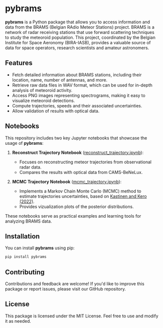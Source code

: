 # pybrams

**pybrams** is a Python package that allows you to access information and data from the BRAMS (Belgian RAdio Meteor Stations) project. BRAMS is a network of radar receiving stations that use forward scattering techniques to study the meteoroid population. This project, coordinated by the Belgian Institute for Space Aeronomy (BIRA-IASB), provides a valuable source of data for space operators, research scientists and amateur astronomers.

## Features

- Fetch detailed information about BRAMS stations, including their location, name, number of antennas, and more.
- Retrieve raw data files in WAV format, which can be used for in-depth analysis of meteoroid activity.
- Access PNG images representing spectrograms, making it easy to visualize meteoroid detections.
- Compute trajectories, speeds and their associated uncertainties.
- Allow validation of results with optical data.

## Notebooks

This repository includes two key Jupyter notebooks that showcase the usage of **pybrams**:

1. **Reconstruct Trajectory Notebook** ([reconstruct_trajectory.ipynb](./scripts/reconstruct_trajectory.ipynb)):
   - Focuses on reconstructing meteor trajectories from observational radar data.
   - Compares the results with optical data from CAMS-BeNeLux.

2. **MCMC Trajectory Notebook** ([mcmc_trajectory.ipynb](./scripts/mcmc_trajectory.ipynb)):
   - Implements a Markov Chain Monte Carlo (MCMC) method to estimate trajectories uncertainties, based on [Kastinen and Kero (2022)](https://academic.oup.com/mnras/article/517/3/3974/6726639).
   - Provides vizualization plots of the posterior distributions.



These notebooks serve as practical examples and learning tools for analyzing BRAMS data.

## Installation

You can install **pybrams** using pip:

```bash
pip install pybrams
```

## Contributing

Contributions and feedback are welcome! If you'd like to improve this package or report issues, please visit our GitHub repository.

## License

This package is licensed under the MIT License. Feel free to use and modify it as needed.
